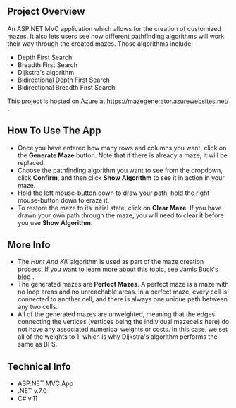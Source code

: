 ## Project Overview

An ASP.NET MVC application which allows for the creation of customized mazes. It also lets users see how different pathfinding algorithms will work their way through the created mazes. Those algorithms include:
- Depth First Search
- Breadth First Search
- Dijkstra's algorithm
- Bidirectional Depth First Search
- Bidirectional Breadth First Search

This project is hosted on Azure at https://mazegenerator.azurewebsites.net/ .

## How To Use The App

- Once you have entered how many rows and columns you want, click on the <b>Generate Maze</b> button. Note that if there is already a maze, it will be replaced.
- Choose the pathfinding algorithm you want to see from the dropdown, click <b>Confirm</b>, and then click <b>Show Algorithm</b> to see it in action in your maze.
- Hold the left mouse-button down to draw your path, hold the right mouse-button down to eraze it.
- To restore the maze to its initial state, click on <b>Clear Maze</b>. If you have drawn your own path through the maze, you will need to clear it before you use <b>Show Algorithm</b>.

## More Info

- The <em>Hunt And Kill</em> algorithm is used as part of the maze creation process. If you want to learn more about this topic, see [Jamis Buck's blog](http://weblog.jamisbuck.org/2011/1/24/maze-generation-hunt-and-kill-algorithm) .
- The generated mazes are <b>Perfect Mazes</b>. A perfect maze is a maze with no loop areas and no unreachable areas. In a perfect maze, every cell is connected to another cell, and there is always one unique path between any two cells.
- All of the generated mazes are unweighted, meaning that the edges connecting the vertices (vertices being the individual mazecells here) do not have any associated numerical weights or costs. In this case, we set all of the weights to 1, which is why Dijkstra's algorithm performs the same as BFS.

## Technical Info
- ASP.NET MVC App
- .NET v.7.0
- C# v.11








